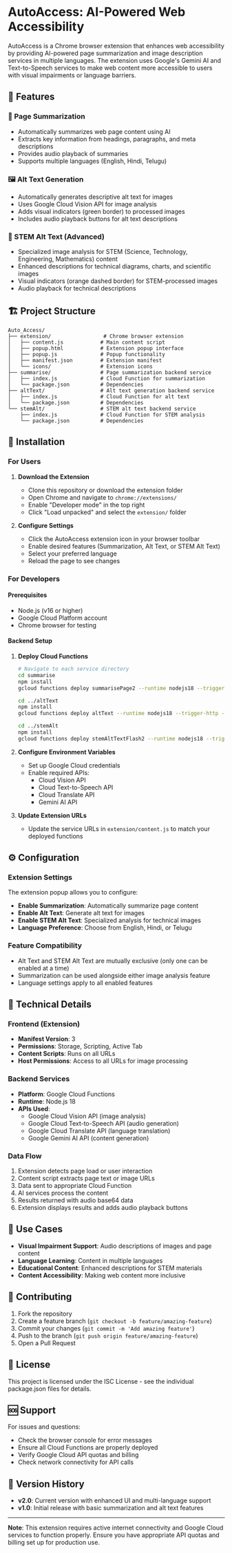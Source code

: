 # AutoAccess: AI-Powered Web Accessibility

AutoAccess is a Chrome browser extension that enhances web accessibility by providing AI-powered page summarization and image description services in multiple languages. The extension uses Google's Gemini AI and Text-to-Speech services to make web content more accessible to users with visual impairments or language barriers.

## 🌟 Features

### 📄 Page Summarization
- Automatically summarizes web page content using AI
- Extracts key information from headings, paragraphs, and meta descriptions
- Provides audio playback of summaries
- Supports multiple languages (English, Hindi, Telugu)

### 🖼️ Alt Text Generation
- Automatically generates descriptive alt text for images
- Uses Google Cloud Vision API for image analysis
- Adds visual indicators (green border) to processed images
- Includes audio playback buttons for alt text descriptions

### 🧪 STEM Alt Text (Advanced)
- Specialized image analysis for STEM (Science, Technology, Engineering, Mathematics) content
- Enhanced descriptions for technical diagrams, charts, and scientific images
- Visual indicators (orange dashed border) for STEM-processed images
- Audio playback for technical descriptions

## 🏗️ Project Structure

```
Auto_Access/
├── extension/                 # Chrome browser extension
│   ├── content.js            # Main content script
│   ├── popup.html            # Extension popup interface
│   ├── popup.js              # Popup functionality
│   ├── manifest.json         # Extension manifest
│   └── icons/                # Extension icons
├── summarise/                # Page summarization backend service
│   ├── index.js              # Cloud Function for summarization
│   └── package.json          # Dependencies
├── altText/                  # Alt text generation backend service
│   ├── index.js              # Cloud Function for alt text
│   └── package.json          # Dependencies
└── stemAlt/                  # STEM alt text backend service
    ├── index.js              # Cloud Function for STEM analysis
    └── package.json          # Dependencies
```

## 🚀 Installation

### For Users

1. **Download the Extension**
   - Clone this repository or download the extension folder
   - Open Chrome and navigate to `chrome://extensions/`
   - Enable "Developer mode" in the top right
   - Click "Load unpacked" and select the `extension/` folder

2. **Configure Settings**
   - Click the AutoAccess extension icon in your browser toolbar
   - Enable desired features (Summarization, Alt Text, or STEM Alt Text)
   - Select your preferred language
   - Reload the page to see changes

### For Developers

#### Prerequisites
- Node.js (v16 or higher)
- Google Cloud Platform account
- Chrome browser for testing

#### Backend Setup

1. **Deploy Cloud Functions**
   ```bash
   # Navigate to each service directory
   cd summarise
   npm install
   gcloud functions deploy summarisePage2 --runtime nodejs18 --trigger-http --allow-unauthenticated

   cd ../altText
   npm install
   gcloud functions deploy altText --runtime nodejs18 --trigger-http --allow-unauthenticated

   cd ../stemAlt
   npm install
   gcloud functions deploy stemAltTextFlash2 --runtime nodejs18 --trigger-http --allow-unauthenticated
   ```

2. **Configure Environment Variables**
   - Set up Google Cloud credentials
   - Enable required APIs:
     - Cloud Vision API
     - Cloud Text-to-Speech API
     - Cloud Translate API
     - Gemini AI API

3. **Update Extension URLs**
   - Update the service URLs in `extension/content.js` to match your deployed functions

## ⚙️ Configuration

### Extension Settings

The extension popup allows you to configure:

- **Enable Summarization**: Automatically summarize page content
- **Enable Alt Text**: Generate alt text for images
- **Enable STEM Alt Text**: Specialized analysis for technical images
- **Language Preference**: Choose from English, Hindi, or Telugu

### Feature Compatibility

- Alt Text and STEM Alt Text are mutually exclusive (only one can be enabled at a time)
- Summarization can be used alongside either image analysis feature
- Language settings apply to all enabled features

## 🔧 Technical Details

### Frontend (Extension)
- **Manifest Version**: 3
- **Permissions**: Storage, Scripting, Active Tab
- **Content Scripts**: Runs on all URLs
- **Host Permissions**: Access to all URLs for image processing

### Backend Services
- **Platform**: Google Cloud Functions
- **Runtime**: Node.js 18
- **APIs Used**:
  - Google Cloud Vision API (image analysis)
  - Google Cloud Text-to-Speech API (audio generation)
  - Google Cloud Translate API (language translation)
  - Google Gemini AI API (content generation)

### Data Flow
1. Extension detects page load or user interaction
2. Content script extracts page text or image URLs
3. Data sent to appropriate Cloud Function
4. AI services process the content
5. Results returned with audio base64 data
6. Extension displays results and adds audio playback buttons

## 🎯 Use Cases

- **Visual Impairment Support**: Audio descriptions of images and page content
- **Language Learning**: Content in multiple languages
- **Educational Content**: Enhanced descriptions for STEM materials
- **Content Accessibility**: Making web content more inclusive

## 🤝 Contributing

1. Fork the repository
2. Create a feature branch (`git checkout -b feature/amazing-feature`)
3. Commit your changes (`git commit -m 'Add amazing feature'`)
4. Push to the branch (`git push origin feature/amazing-feature`)
5. Open a Pull Request

## 📝 License

This project is licensed under the ISC License - see the individual package.json files for details.

## 🆘 Support

For issues and questions:
- Check the browser console for error messages
- Ensure all Cloud Functions are properly deployed
- Verify Google Cloud API quotas and billing
- Check network connectivity for API calls

## 🔄 Version History

- **v2.0**: Current version with enhanced UI and multi-language support
- **v1.0**: Initial release with basic summarization and alt text features

---

**Note**: This extension requires active internet connectivity and Google Cloud services to function properly. Ensure you have appropriate API quotas and billing set up for production use. 